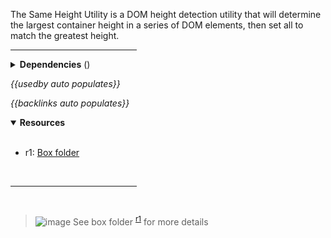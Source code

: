<!-- category start --><!-- category end -->

The Same Height Utility is a DOM height detection utility that will determine
the largest container height in a series of DOM elements, then set all to match
the greatest height.

<hr width="40%" />

<!-- toc start open="true" depthStart="3" depthEnd="5" --><!-- toc end -->

<details>
  <summary><strong>Dependencies</strong> (<!-- dependencyCount start --><!-- dependencyCount end -->)</summary><br />

<br />
</details>

<!-- usedby start open="true" -->

_{{usedby auto populates}}_

<!-- usedby end -->

<!-- backlinks start open="true" -->

_{{backlinks auto populates}}_

<!-- backlinks end -->

<a name="resources"></a>

<details open="true">
  <summary><strong>Resources</strong></summary><br />

- r1: [Box folder](https://ibm.ent.box.com/folder/101236500418)

<br />
</details>

<hr width="40%" />

<br />

> ![image](https://user-images.githubusercontent.com/3793636/117873919-f6faba80-b265-11eb-81a5-039bdcd822e8.png)
> See box folder <sup>[r1](#resources)</sup> for more details

